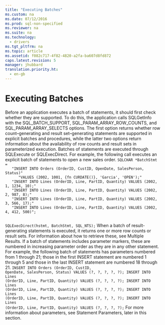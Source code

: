 ```yaml
---
title: "Executing Batches"
ms.custom: na
ms.date: 07/12/2016
ms.prod: sql-non-specified
ms.reviewer: na
ms.suite: na
ms.technology: 
  - drivers
ms.tgt_pltfrm: na
ms.topic: article
ms.assetid: f082c717-4f82-4820-a2fa-ba607d8fd872
caps.latest.revision: 5
manager: jhubbard
translation.priority.ht: 
  - en-gb
---
```

# Executing Batches
<?xml version="1.0" encoding="utf-8"?>
<developerConceptualDocument xmlns="http://ddue.schemas.microsoft.com/authoring/2003/5" xmlns:xlink="http://www.w3.org/1999/xlink" xmlns:xsi="http://www.w3.org/2001/XMLSchema-instance" xsi:schemaLocation="http://ddue.schemas.microsoft.com/authoring/2003/5 http://dduestorage.blob.core.windows.net/ddueschema/developer.xsd">
  <introduction>
    <para>Before an application executes a batch of statements, it should first check whether they are supported. To do this, the application calls <legacyBold>SQLGetInfo</legacyBold> with the SQL_BATCH_SUPPORT, SQL_PARAM_ARRAY_ROW_COUNTS, and SQL_PARAM_ARRAY_SELECTS options. The first option returns whether row count–generating and result set–generating statements are supported in explicit batches and procedures, while the latter two options return information about the availability of row counts and result sets in parameterized execution.</para>
    <para>Batches of statements are executed through <legacyBold>SQLExecute</legacyBold> or <legacyBold>SQLExecDirect</legacyBold>. For example, the following call executes an explicit batch of statements to open a new sales order.</para>
    <code>SQLCHAR *BatchStmt =
   "INSERT INTO Orders (OrderID, CustID, OpenDate, SalesPerson, Status)"
      "VALUES (2002, 1001, {fn CURDATE()}, 'Garcia', 'OPEN');"
   "INSERT INTO Lines (OrderID, Line, PartID, Quantity) VALUES (2002, 1, 1234, 10);"
   "INSERT INTO Lines (OrderID, Line, PartID, Quantity) VALUES (2002, 2, 987, 8);"
   "INSERT INTO Lines (OrderID, Line, PartID, Quantity) VALUES (2002, 3, 566, 17);"
   "INSERT INTO Lines (OrderID, Line, PartID, Quantity) VALUES (2002, 4, 412, 500)";

SQLExecDirect(hstmt, BatchStmt, SQL_NTS);</code>
    <para>When a batch of result-generating statements is executed, it returns one or more row counts or result sets. For information about how to retrieve these, see <legacyLink xlink:href="a3c32e4b-8fe7-4a33-ae39-ae664001f315">Multiple Results</legacyLink>.</para>
    <para>If a batch of statements includes parameter markers, these are numbered in increasing parameter order as they are in any other statement. For example, the following batch of statements has parameters numbered from 1 through 21; those in the first <legacyBold>INSERT</legacyBold> statement are numbered 1 through 5 and those in the last <legacyBold>INSERT</legacyBold> statement are numbered 18 through 21.</para>
    <code>INSERT INTO Orders (OrderID, CustID, OpenDate, SalesPerson, Status)
   VALUES (?, ?, ?, ?, ?);
INSERT INTO Lines (OrderID, Line, PartID, Quantity) VALUES (?, ?, ?, ?);
INSERT INTO Lines (OrderID, Line, PartID, Quantity) VALUES (?, ?, ?, ?);
INSERT INTO Lines (OrderID, Line, PartID, Quantity) VALUES (?, ?, ?, ?);
INSERT INTO Lines (OrderID, Line, PartID, Quantity) VALUES (?, ?, ?, ?);</code>
    <para>For more information about parameters, see <legacyLink xlink:href="58d5b166-2578-4699-a560-1f1e6d86c49a">Statement Parameters</legacyLink>, later in this section.</para>
  </introduction>
  <relatedTopics />
</developerConceptualDocument>